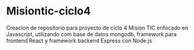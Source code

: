 # Misiontic-ciclo4

Creacion de repositorio para proyecto de ciclo 4 Mision TIC
enfocado en Javascript, utilizando com base de datos mongodb,
framework para frontend React y framework backend Express con Node.js
